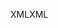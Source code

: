 <span data-ttu-id="13245-101">XML</span><span class="sxs-lookup"><span data-stu-id="13245-101">XML</span></span>